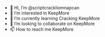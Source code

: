 - 👋 Hi, I’m @scriptcrackliomnapcan
- 👀 I’m interested in KeepMore
- 🌱 I’m currently learning Cracking KeepMore
- 💞️ I’m looking to collaborate on KeepMore
- 📫 How to reach me KeepMore
